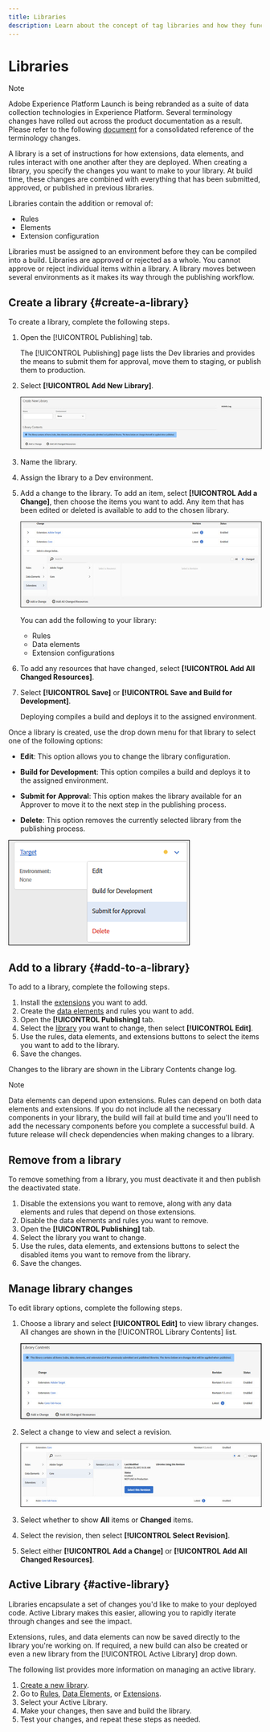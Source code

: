 ```yaml
---
title: Libraries
description: Learn about the concept of tag libraries and how they function within Adobe Experience Platform.
---
```

# Libraries

>[!NOTE]
>
>Adobe Experience Platform Launch is being rebranded as a suite of data collection technologies in Experience Platform. Several terminology changes have rolled out across the product documentation as a result. Please refer to the following [document](../../term-updates.md) for a consolidated reference of the terminology changes.

A library is a set of instructions for how extensions, data elements, and rules interact with one another after they are deployed. When creating a library, you specify the changes you want to make to your library. At build time, these changes are combined with everything that has been submitted, approved, or published in previous libraries.

Libraries contain the addition or removal of:

* Rules
* Elements
* Extension configuration

Libraries must be assigned to an environment before they can be compiled into a build. Libraries are approved or rejected as a whole. You cannot approve or reject individual items within a library. A library moves between several environments as it makes its way through the publishing workflow.

## Create a library {#create-a-library}

To create a library, complete the following steps.

1. Open the [!UICONTROL Publishing] tab.

   The [!UICONTROL Publishing] page lists the Dev libraries and provides the means to submit them for approval, move them to staging, or publish them to production.

1. Select **[!UICONTROL Add New Library]**.

   ![](../../images/library-create.jpg)

1. Name the library.
1. Assign the library to a Dev environment.
1. Add a change to the library.
   To add an item, select **[!UICONTROL Add a Change]**, then choose the items you want to add. Any item that has been edited or deleted is available to add to the chosen library.

   ![](../../images/library-add-change.jpg)

   You can add the following to your library:

   * Rules
   * Data elements
   * Extension configurations

1. To add any resources that have changed, select **[!UICONTROL Add All Changed Resources]**.
1. Select **[!UICONTROL Save]** or **[!UICONTROL Save and Build for Development]**.

   Deploying compiles a build and deploys it to the assigned environment.

Once a library is created, use the drop down menu for that library to select one of the following options:

* **Edit**: This option allows you to change the library configuration.

* **Build for Development**: This option compiles a build and deploys it to the assigned environment.

* **Submit for Approval**: This option makes the library available for an Approver to move it to the next step in the publishing process.

* **Delete**: This option removes the currently selected library from the publishing process.

![](../../images/library-menu.png)

## Add to a library {#add-to-a-library}

To add to a library, complete the following steps.

1. Install the [extensions](../managing-resources/extensions/overview.md) you want to add.
1. Create the [data elements](../managing-resources/data-elements.md) and rules you want to add.
1. Open the **[!UICONTROL Publishing]** tab.
1. Select the [library](libraries.md) you want to change, then select **[!UICONTROL Edit]**.
1. Use the rules, data elements, and extensions buttons to select the items you want to add to the library.
1. Save the changes.

Changes to the library are shown in the Library Contents change log.

>[!NOTE]
>
>Data elements can depend upon extensions. Rules can depend on both data elements and extensions. If you do not include all the necessary components in your library, the build will fail at build time and you'll need to add the necessary components before you complete a successful build. A future release will check dependencies when making changes to a library.

## Remove from a library

To remove something from a library, you must deactivate it and then publish the deactivated state.

1. Disable the extensions you want to remove, along with any data elements and rules that depend on those extensions.
1. Disable the data elements and rules you want to remove.
1. Open the **[!UICONTROL Publishing]** tab.
1. Select the library you want to change.
1. Use the rules, data elements, and extensions buttons to select the disabled items you want to remove from the library.
1. Save the changes.

## Manage library changes

To edit library options, complete the following steps.

1. Choose a library and select **[!UICONTROL Edit]** to view library changes. All changes are shown in the [!UICONTROL Library Contents] list.

   ![](../../images/library-contents.jpg)

1. Select a change to view and select a revision.

   ![](../../images/library-contents-revision.jpg)

1. Select whether to show **All** items or **Changed** items.
1. Select the revision, then select **[!UICONTROL Select Revision]**.
1. Select either **[!UICONTROL Add a Change]** or **[!UICONTROL Add All Changed Resources]**.

## Active Library {#active-library}

Libraries encapsulate a set of changes you'd like to make to your deployed code. Active Library makes this easier, allowing you to rapidly iterate through changes and see the impact.

Extensions, rules, and data elements can now be saved directly to the library you're working on. If required, a new build can also be created or even a new library from the [!UICONTROL Active Library] drop down.

The following list provides more information on managing an active library.

1. [Create a new library](libraries.md#create-a-library).
1. Go to [Rules](../managing-resources/rules.md), [Data Elements](../managing-resources/data-elements.md), or [Extensions](../managing-resources/extensions/overview.md).
1. Select your Active Library.
1. Make your changes, then save and build the library.
1. Test your changes, and repeat these steps as needed.
